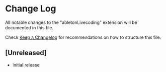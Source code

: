 # Change Log

All notable changes to the "abletonLivecoding" extension will be documented in this file.

Check [Keep a Changelog](http://keepachangelog.com/) for recommendations on how to structure this file.

## [Unreleased]

- Initial release